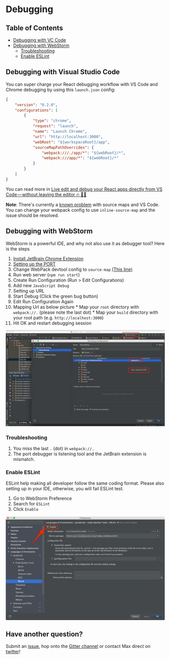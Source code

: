 # Debugging

## Table of Contents

- [Debugging with VC Code](#debugging-with-vscode)
- [Debugging with WebStorm](#debugging-with-webStorm)
  - [Troubleshooting](#troubleshooting)
  - [Enable ESLint](#enable-eslint)

## Debugging with Visual Studio Code

You can super charge your React debugging workflow with VS Code and Chrome debugging by using this `launch.json` config:

```json
{
    "version": "0.2.0",
    "configurations": [
        {
            "type": "chrome",
            "request": "launch",
            "name": "Launch Chrome",
            "url": "http://localhost:3000",
            "webRoot": "${workspaceRoot}/app",
            "sourceMapPathOverrides": {
                "webpack:///./app/*": "${webRoot}/*",
                "webpack:///app/*": "${webRoot}/*"
            }
        }
    ]
}
```

You can read more in [Live edit and debug your React apps directly from VS Code — without leaving the editor 🔥 🎉🎈](https://medium.com/front-end-hacking/live-edit-and-debug-your-react-apps-directly-from-vs-code-without-leaving-the-editor-3da489ed905f)

**Note**: There's currently a [known problem](https://github.com/react-boilerplate/react-boilerplate/pull/1698) with source maps and VS Code. You can change your webpack config to use `inline-source-map` and the issue should be resolved.


## Debugging with WebStorm

WebStorm is a powerful IDE, and why not also use it as debugger tool? Here is the steps

1.  [Install JetBrain Chrome Extension](https://chrome.google.com/webstore/detail/jetbrains-ide-support/hmhgeddbohgjknpmjagkdomcpobmllji)
2.  [Setting up the PORT](https://www.jetbrains.com/help/webstorm/2016.1/using-jetbrains-chrome-extension.html)
3.  Change WebPack devtool config to `source-map` [(This line)](https://github.com/react-boilerplate/react-boilerplate/blob/56eb5a0ec4aa691169ef427f3a0122fde5a5aa24/internals/webpack/webpack.dev.babel.js#L65)
4.  Run web server (`npm run start`)
5.  Create Run Configuration (Run > Edit Configurations)
6.  Add new `JavaScript Debug`
7.  Setting up URL
8.  Start Debug (Click the green bug button)
9.  Edit Run Configuration Again
10.  Mapping Url as below picture
    * Map your `root` directory with `webpack://.` (please note the last dot)
    * Map your `build` directory with your root path (e.g. `http://localhost:3000`)
11.  Hit OK and restart debugging session

![How to debug using WebStorm](webstorm-debug.png)

### Troubleshooting

1. You miss the last `.` (dot) in `webpack://.`
2. The port debugger is listening tool and the JetBrain extension is mismatch.

### Enable ESLint

ESLint help making all developer follow the same coding format. Please also setting up in your IDE, otherwise, you will fail ESLint test.
1. Go to WebStorm Preference
2. Search for `ESLint`
3. Click `Enable`

![Setting up ESLint](webstorm-eslint.png)


## Have another question?

Submit an [issue](https://github.com/react-boilerplate/react-boilerplate/issues),
hop onto the [Gitter channel](https://gitter.im/mxstbr/react-boilerplate)
or contact Max direct on [twitter](https://twitter.com/mxstbr)!
